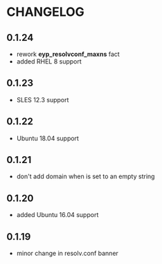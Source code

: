 # CHANGELOG

## 0.1.24

* rework **eyp_resolvconf_maxns** fact
* added RHEL 8 support

## 0.1.23

* SLES 12.3 support

## 0.1.22

* Ubuntu 18.04 support

## 0.1.21

* don't add domain when is set to an empty string

## 0.1.20

* added Ubuntu 16.04 support

## 0.1.19

* minor change in resolv.conf banner
